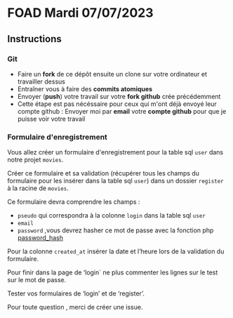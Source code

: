 # FOAD Mardi 07/07/2023

## Instructions

### Git

- Faire un **fork** de ce dépôt ensuite un clone sur votre ordinateur et travailler dessus
- Entraîner vous à faire des **commits atomiques**
- Envoyer (**push**) votre travail sur votre **fork github** crée précédemment
- Cette étape est pas nécéssaire pour ceux qui m'ont déjà envoyé leur compte github : Envoyer moi par **email** votre **compte github** pour que je puisse voir votre travail

### Formulaire d'enregistrement

Vous allez créer un formulaire d'enregistrement pour la table sql `user` dans notre projet `movies`.

Créer ce formulaire et sa validation (récupérer tous les champs du formulaire pour les insérer dans la table sql `user`) dans un dossier `register` à la racine de `movies`.

Ce formulaire devra comprendre les champs :

- `pseudo` qui correspondra à la colonne `login` dans la table sql `user`
- `email`
- `password` ,vous devrez hasher ce mot de passe avec la fonction php [password_hash](https://www.php.net/manual/fr/function.password-hash.php)

Pour la colonne `created_at`  insérer la date et l’heure lors de la validation du formulaire.

Pour finir dans la page de ‘login` ne plus commenter les lignes sur le test sur le mot de passe.

Tester vos formulaires de ‘login’ et de ‘register’.

Pour toute question , merci de créer une issue.

